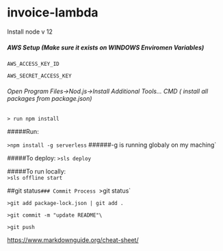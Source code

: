 # invoice-lambda

Install node v 12

##### AWS Setup (Make sure it exists on WINDOWS Enviromen Variables)
`AWS_ACCESS_KEY_ID`

`AWS_SECRET_ACCESS_KEY`

###### Open Program Files->Nod.js->Install Additional Tools... CMD ( install all packages from package.json) 
`> run npm install` 

#####Run:

`>npm install -g serverless`
######-g is running globaly on my maching` 

#####To deploy:
`>sls deploy`


#####To run locally:     
`>sls offline start`


##git status`### Commit Process
`>git status`  

`>git add package-lock.json | git add .`

`>git commit -m "update README"\`
 
`>git push`




https://www.markdownguide.org/cheat-sheet/